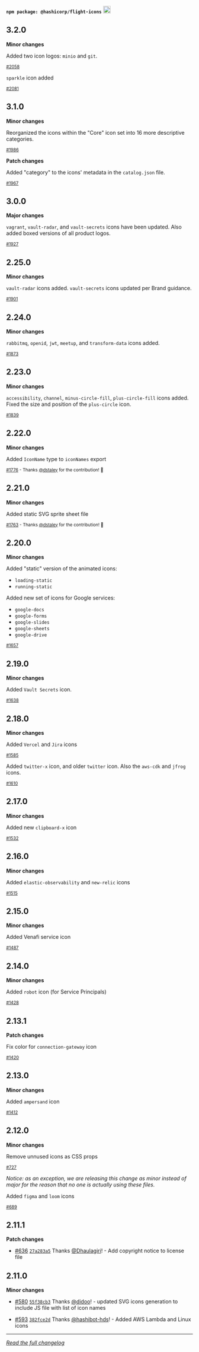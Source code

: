 <!--
 Copyright (c) HashiCorp, Inc.
 SPDX-License-Identifier: MPL-2.0
-->

<!-- THIS IS AN AUTOGENERATED FILE. DO NOT EDIT THIS FILE DIRECTLY. -->

<p class="doc-whats-new-changelog-npm-info">
  <strong><code>npm package: @hashicorp/flight-icons</code></strong>
  <a href="https://badge.fury.io/js/%40hashicorp%2Fflight-icons">
    <img src="https://badge.fury.io/js/%40hashicorp%2Fflight-icons.svg" alt="npm version" height="20">
  </a>
</p>

## 3.2.0

**Minor changes**

Added two icon logos: `minio` and `git`.

<small class="doc-whats-new-changelog-metadata">[#2058](https://github.com/hashicorp/design-system/pull/2058)</small>

<div class="doc-whats-new-changelog-separator"></div>

`sparkle` icon added

<small class="doc-whats-new-changelog-metadata">[#2081](https://github.com/hashicorp/design-system/pull/2081)</small>

<div class="doc-whats-new-changelog-separator"></div>

## 3.1.0

**Minor changes**

Reorganized the icons within the "Core" icon set into 16 more descriptive categories.

<small class="doc-whats-new-changelog-metadata">[#1986](https://github.com/hashicorp/design-system/pull/1986)</small>

<div class="doc-whats-new-changelog-separator"></div>

**Patch changes**

Added "category" to the icons' metadata in the `catalog.json` file.

<small class="doc-whats-new-changelog-metadata">[#1967](https://github.com/hashicorp/design-system/pull/1967)</small>

<div class="doc-whats-new-changelog-separator"></div>

## 3.0.0

**Major changes**

`vagrant`, `vault-radar`, and `vault-secrets` icons have been updated. Also added boxed versions of all product logos.

<small class="doc-whats-new-changelog-metadata">[#1927](https://github.com/hashicorp/design-system/pull/1927)</small>

<div class="doc-whats-new-changelog-separator"></div>

## 2.25.0

**Minor changes**

`vault-radar` icons added. `vault-secrets` icons updated per Brand guidance.

<small class="doc-whats-new-changelog-metadata">[#1901](https://github.com/hashicorp/design-system/pull/1901)</small>

<div class="doc-whats-new-changelog-separator"></div>

## 2.24.0

**Minor changes**

`rabbitmq`, `openid`, `jwt`, `meetup`, and `transform-data` icons added.

<small class="doc-whats-new-changelog-metadata">[#1873](https://github.com/hashicorp/design-system/pull/1873)</small>

<div class="doc-whats-new-changelog-separator"></div>

## 2.23.0

**Minor changes**

`accessibility`, `channel`, `minus-circle-fill`, `plus-circle-fill` icons added.
Fixed the size and position of the `plus-circle` icon.

<small class="doc-whats-new-changelog-metadata">[#1839](https://github.com/hashicorp/design-system/pull/1839)</small>

<div class="doc-whats-new-changelog-separator"></div>

## 2.22.0

**Minor changes**

Added `IconName` type to `iconNames` export

<small class="doc-whats-new-changelog-metadata">[#1776](https://github.com/hashicorp/design-system/pull/1776) - Thanks [@dstaley](https://github.com/dstaley) for the contribution! 🙏</small>

<div class="doc-whats-new-changelog-separator"></div>

## 2.21.0

**Minor changes**

Added static SVG sprite sheet file

<small class="doc-whats-new-changelog-metadata">[#1763](https://github.com/hashicorp/design-system/pull/1763) - Thanks [@dstaley](https://github.com/dstaley) for the contribution! 🙏</small>

<div class="doc-whats-new-changelog-separator"></div>

## 2.20.0

**Minor changes**

Added "static" version of the animated icons:

- `loading-static`
- `running-static`

Added new set of icons for Google services:

- `google-docs`
- `google-forms`
- `google-slides`
- `google-sheets`
- `google-drive`

<small class="doc-whats-new-changelog-metadata">[#1657](https://github.com/hashicorp/design-system/pull/1657)</small>

## 2.19.0

**Minor changes**

Added `Vault Secrets` icon.

<small class="doc-whats-new-changelog-metadata">[#1638](https://github.com/hashicorp/design-system/pull/1638)</small>

## 2.18.0

**Minor changes**

Added `Vercel` and `Jira` icons

<small class="doc-whats-new-changelog-metadata">[#1585](https://github.com/hashicorp/design-system/pull/1585)</small>

<div class="doc-whats-new-changelog-separator"></div>

Added `twitter-x` icon, and older `twitter` icon. Also the `aws-cdk` and `jfrog` icons.

<small class="doc-whats-new-changelog-metadata">[#1610](https://github.com/hashicorp/design-system/pull/1610)</small>

## 2.17.0

**Minor changes**

Added new `clipboard-x` icon

<small class="doc-whats-new-changelog-metadata">[#1532](https://github.com/hashicorp/design-system/pull/1532)</small>

## 2.16.0

**Minor changes**

Added `elastic-observability` and `new-relic` icons

<small class="doc-whats-new-changelog-metadata">[#1515](https://github.com/hashicorp/design-system/pull/1515)</small>

## 2.15.0

**Minor changes**

Added Venafi service icon

<small class="doc-whats-new-changelog-metadata">[#1487](https://github.com/hashicorp/design-system/pull/1487)</small>

## 2.14.0

**Minor changes**

Added `robot` icon (for Service Principals)

<small class="doc-whats-new-changelog-metadata">[#1428](https://github.com/hashicorp/design-system/pull/1428)</small>

## 2.13.1

**Patch changes**

Fix color for `connection-gateway` icon

<small class="doc-whats-new-changelog-metadata">[#1420](https://github.com/hashicorp/design-system/pull/1420)</small>

## 2.13.0

**Minor changes**

Added `ampersand` icon

<small class="doc-whats-new-changelog-metadata">[#1412](https://github.com/hashicorp/design-system/pull/1412)</small>

## 2.12.0

**Minor changes**

Remove unnused icons as CSS props

<small class="doc-whats-new-changelog-metadata">[#727](https://github.com/hashicorp/design-system/pull/727)</small>

_Notice: as an exception, we are releasing this change as minor instead of major for the reason that no one is actually using these files._

<div class="doc-whats-new-changelog-separator"></div>

Added `figma` and `loom` icons

<small class="doc-whats-new-changelog-metadata">[#689](https://github.com/hashicorp/design-system/pull/689)</small>

## 2.11.1

**Patch changes**

- [#636](https://github.com/hashicorp/design-system/pull/636) [`27a283a5`](https://github.com/hashicorp/design-system/commit/27a283a52c2828b32c282401f91df9bd929f9dda) Thanks [@Dhaulagiri](https://github.com/Dhaulagiri)! - Add copyright notice to license file

## 2.11.0

**Minor changes**

- [#580](https://github.com/hashicorp/design-system/pull/580) [`55f38cb3`](https://github.com/hashicorp/design-system/commit/55f38cb3a30a6edf8854e53ce3642270fe00efdc) Thanks [@didoo](https://github.com/didoo)! - updated SVG icons generation to include JS file with list of icon names

* [#593](https://github.com/hashicorp/design-system/pull/593) [`382fce2d`](https://github.com/hashicorp/design-system/commit/382fce2d063e8ff31849f28d68a138537354c68e) Thanks [@hashibot-hds](https://github.com/hashibot-hds)! - Added AWS Lambda and Linux icons


---

_[Read the full changelog](https://github.com/hashicorp/design-system/blob/main/packages/flight-icons/CHANGELOG.md)_